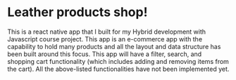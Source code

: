 # Leather products shop! 

This is a react native app that I built for my Hybrid development with Javascript course project. 
This app is an e-commerce app with the capability to hold many products and all the layout and data structure has been built around this focus. 
This app will have a filter, search, and shopping cart functionality (which includes adding and removing items from the cart).
All the above-listed functionalities have not been implemented yet.
